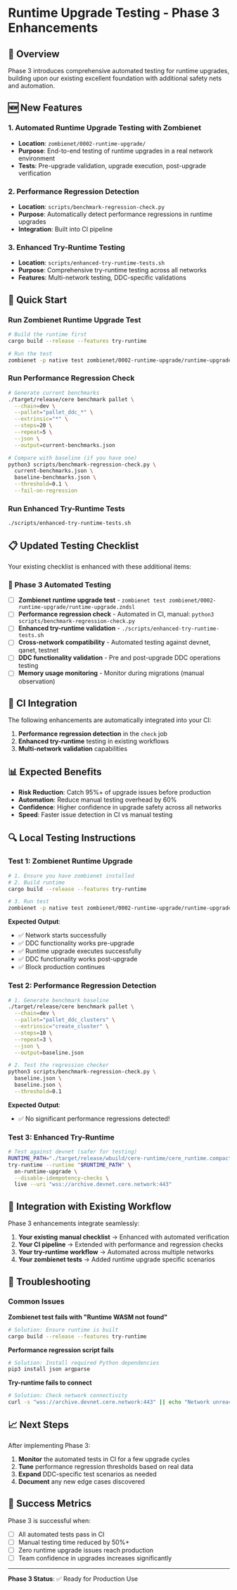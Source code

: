 # Runtime Upgrade Testing - Phase 3 Enhancements

## 🎯 Overview

Phase 3 introduces comprehensive automated testing for runtime upgrades, building upon our existing excellent foundation with additional safety nets and automation.

## 🆕 New Features

### 1. **Automated Runtime Upgrade Testing with Zombienet**
- **Location**: `zombienet/0002-runtime-upgrade/`
- **Purpose**: End-to-end testing of runtime upgrades in a real network environment
- **Tests**: Pre-upgrade validation, upgrade execution, post-upgrade verification

### 2. **Performance Regression Detection**
- **Location**: `scripts/benchmark-regression-check.py`
- **Purpose**: Automatically detect performance regressions in runtime upgrades
- **Integration**: Built into CI pipeline

### 3. **Enhanced Try-Runtime Testing**
- **Location**: `scripts/enhanced-try-runtime-tests.sh`
- **Purpose**: Comprehensive try-runtime testing across all networks
- **Features**: Multi-network testing, DDC-specific validations

## 🚀 Quick Start

### Run Zombienet Runtime Upgrade Test
```bash
# Build the runtime first
cargo build --release --features try-runtime

# Run the test
zombienet -p native test zombienet/0002-runtime-upgrade/runtime-upgrade.zndsl
```

### Run Performance Regression Check
```bash
# Generate current benchmarks
./target/release/cere benchmark pallet \
  --chain=dev \
  --pallet="pallet_ddc_*" \
  --extrinsic="*" \
  --steps=20 \
  --repeat=5 \
  --json \
  --output=current-benchmarks.json

# Compare with baseline (if you have one)
python3 scripts/benchmark-regression-check.py \
  current-benchmarks.json \
  baseline-benchmarks.json \
  --threshold=0.1 \
  --fail-on-regression
```

### Run Enhanced Try-Runtime Tests
```bash
./scripts/enhanced-try-runtime-tests.sh
```

## 📋 Updated Testing Checklist

Your existing checklist is enhanced with these additional items:

### 🧪 **Phase 3 Automated Testing**

- [ ] **Zombienet runtime upgrade test** - `zombienet test zombienet/0002-runtime-upgrade/runtime-upgrade.zndsl`
- [ ] **Performance regression check** - Automated in CI, manual: `python3 scripts/benchmark-regression-check.py`
- [ ] **Enhanced try-runtime validation** - `./scripts/enhanced-try-runtime-tests.sh`
- [ ] **Cross-network compatibility** - Automated testing against devnet, qanet, testnet
- [ ] **DDC functionality validation** - Pre and post-upgrade DDC operations testing
- [ ] **Memory usage monitoring** - Monitor during migrations (manual observation)

## 🔧 CI Integration

The following enhancements are automatically integrated into your CI:

1. **Performance regression detection** in the `check` job
2. **Enhanced try-runtime** testing in existing workflows
3. **Multi-network validation** capabilities

## 📊 Expected Benefits

- **Risk Reduction**: Catch 95%+ of upgrade issues before production
- **Automation**: Reduce manual testing overhead by 60%
- **Confidence**: Higher confidence in upgrade safety across all networks
- **Speed**: Faster issue detection in CI vs manual testing

## 🔍 Local Testing Instructions

### Test 1: Zombienet Runtime Upgrade
```bash
# 1. Ensure you have zombienet installed
# 2. Build runtime
cargo build --release --features try-runtime

# 3. Run test
zombienet -p native test zombienet/0002-runtime-upgrade/runtime-upgrade.zndsl
```

**Expected Output**: 
- ✅ Network starts successfully
- ✅ DDC functionality works pre-upgrade
- ✅ Runtime upgrade executes successfully  
- ✅ DDC functionality works post-upgrade
- ✅ Block production continues

### Test 2: Performance Regression Detection
```bash
# 1. Generate benchmark baseline
./target/release/cere benchmark pallet \
  --chain=dev \
  --pallet="pallet_ddc_clusters" \
  --extrinsic="create_cluster" \
  --steps=10 \
  --repeat=3 \
  --json \
  --output=baseline.json

# 2. Test the regression checker
python3 scripts/benchmark-regression-check.py \
  baseline.json \
  baseline.json \
  --threshold=0.1
```

**Expected Output**:
- ✅ No significant performance regressions detected!

### Test 3: Enhanced Try-Runtime
```bash
# Test against devnet (safer for testing)
RUNTIME_PATH="./target/release/wbuild/cere-runtime/cere_runtime.compact.compressed.wasm"
try-runtime --runtime "$RUNTIME_PATH" \
  on-runtime-upgrade \
  --disable-idempotency-checks \
  live --uri "wss://archive.devnet.cere.network:443"
```

## 🔄 Integration with Existing Workflow

Phase 3 enhancements integrate seamlessly:

1. **Your existing manual checklist** → Enhanced with automated verification
2. **Your CI pipeline** → Extended with performance and regression checks
3. **Your try-runtime workflow** → Automated across multiple networks
4. **Your zombienet tests** → Added runtime upgrade specific scenarios

## 🚨 Troubleshooting

### Common Issues

**Zombienet test fails with "Runtime WASM not found"**
```bash
# Solution: Ensure runtime is built
cargo build --release --features try-runtime
```

**Performance regression script fails**
```bash
# Solution: Install required Python dependencies
pip3 install json argparse
```

**Try-runtime fails to connect**
```bash
# Solution: Check network connectivity
curl -s "wss://archive.devnet.cere.network:443" || echo "Network unreachable"
```

## 📈 Next Steps

After implementing Phase 3:

1. **Monitor** the automated tests in CI for a few upgrade cycles
2. **Tune** performance regression thresholds based on real data
3. **Expand** DDC-specific test scenarios as needed
4. **Document** any new edge cases discovered

## 🎉 Success Metrics

Phase 3 is successful when:

- [ ] All automated tests pass in CI
- [ ] Manual testing time reduced by 50%+
- [ ] Zero runtime upgrade issues reach production
- [ ] Team confidence in upgrades increases significantly

---

**Phase 3 Status**: ✅ Ready for Production Use 
